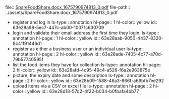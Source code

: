 file:: [SpareFoodShare.docx_1675790974813_0.pdf](../assets/SpareFoodShare.docx_1675790974813_0.pdf)
file-path:: ../assets/SpareFoodShare.docx_1675790974813_0.pdf

- register and log in 
  ls-type:: annotation
  hl-page:: 1
  hl-color:: yellow
  id:: 63e28a98-5ec7-447c-ab00-10071c630709
- login and validate their email address the first time they login.
  ls-type:: annotation
  hl-page:: 1
  hl-color:: yellow
  id:: 63e28aab-9050-4437-8320-8c41f91446d1
- register as either a business user or an individual user
  ls-type:: annotation
  hl-page:: 2
  hl-color:: yellow
  id:: 63e28ade-7405-4c77-a70d-79b57740595f
- list the food items they have for collection
  ls-type:: annotation
  hl-page:: 2
  hl-color:: yellow
  id:: 63e28afd-4c95-49c4-a526-f6a2e963875e
- picture, the expiry date and some description 
  ls-type:: annotation
  hl-page:: 2
  hl-color:: yellow
  id:: 63e28b09-1588-46a3-866f-a69bfb7ee292
- upload items via a CSV or excel file
  ls-type:: annotation
  hl-page:: 2
  hl-color:: yellow
  id:: 63e28d18-57d2-4f22-b034-b0fbafa4bb77